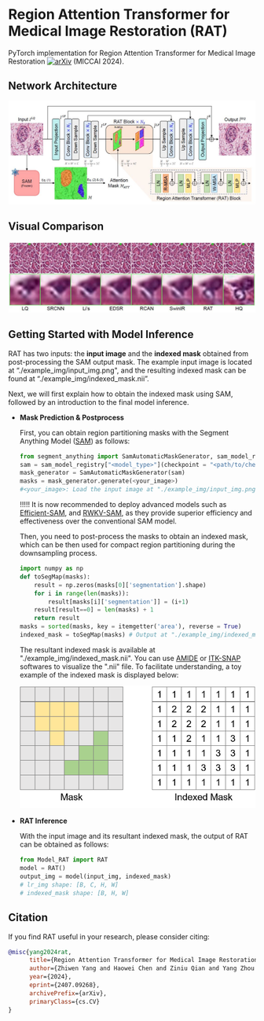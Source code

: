 # Region Attention Transformer for Medical Image Restoration (RAT)

PyTorch implementation for Region Attention Transformer for Medical Image Restoration [![arXiv](https://img.shields.io/badge/arXiv-b31b1b.svg)](https://arxiv.org/abs/2407.09268) (MICCAI 2024).

## Network Architecture

![](README.assets/architecture.JPG)

## Visual Comparison

![](README.assets/vis.JPG)

## Getting Started with Model Inference

RAT has two inputs: the **input image** and the **indexed mask** obtained from post-processing the SAM output mask. The example input image is located at “./example_img/input_img.png", and the resulting indexed mask can be found at “./example_img/indexed_mask.nii”.

Next, we will first explain how to obtain the indexed mask using SAM, followed by an introduction to the final model inference.

- **Mask Prediction & Postprocess**

  First, you can obtain region partitioning masks with the Segment Anything Model ([SAM](https://github.com/facebookresearch/segment-anything)) as follows:

  ```python
  from segment_anything import SamAutomaticMaskGenerator, sam_model_registry
  sam = sam_model_registry["<model_type>"](checkpoint = "<path/to/checkpoint>")
  mask_generator = SamAutomaticMaskGenerator(sam)
  masks = mask_generator.generate(<your_image>) 
  #<your_image>: Load the input image at "./example_img/input_img.png"
  ```

  !!!!! It is now recommended to deploy advanced models such as  [Efficient-SAM](https://github.com/yformer/EfficientSAM), and [RWKV-SAM](https://github.com/HarborYuan/ovsam), as they provide superior efficiency and effectiveness over the conventional SAM model.

  Then, you need to post-process the masks to obtain an indexed mask, which can be then used for compact region partitioning during the downsampling process.

  ```python
  import numpy as np
  def toSegMap(masks): 
      result = np.zeros(masks[0]['segmentation'].shape)
      for i in range(len(masks)): 
          result[masks[i]['segmentation']] = (i+1) 
      result[result==0] = len(masks) + 1
      return result
  masks = sorted(masks, key = itemgetter('area'), reverse = True) 
  indexed_mask = toSegMap(masks) # Output at "./example_img/indexed_mask.nii"
  ```

  The resultant indexed mask is available at "./example_img/indexed_mask.nii". You can use [AMIDE](https://amide.sourceforge.net/) or [ITK-SNAP](http://www.itksnap.org/pmwiki/pmwiki.php) softwares to visualize the ".nii" file. To facilitate understanding, a toy example of the indexed mask is displayed below:

  ![](README.assets/toy_indexed_mask.png)

- **RAT Inference**

  With the input image and its resultant indexed mask, the output of  RAT can be obtained as follows:

  ```python
  from Model_RAT import RAT
  model = RAT()
  output_img = model(input_img, indexed_mask) 
  # lr_img shape: [B, C, H, W] 
  # indexed_mask shape: [B, H, W]
  ```

## Citation

If you find RAT useful in your research, please consider citing:

```bibtex
@misc{yang2024rat,
      title={Region Attention Transformer for Medical Image Restoration}, 
      author={Zhiwen Yang and Haowei Chen and Ziniu Qian and Yang Zhou and Hui Zhang and Dan Zhao and Bingzheng Wei and Yan Xu},
      year={2024},
      eprint={2407.09268},
      archivePrefix={arXiv},
      primaryClass={cs.CV}
}
```


